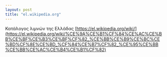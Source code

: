 ```yaml
---
layout: post
title: "el.wikipedia.org"
---
```


Κατάλογος λιμνών της Ελλάδας
[https://el.wikipedia.org/wiki/](https://el.wikipedia.org/wiki/%CE%9A%CE%B1%CF%84%CE%AC%CE%BB%CE%BF%CE%B3%CE%BF%CF%82_%CE%BB%CE%B9%CE%BC%CE%BD%CF%8E%CE%BD_%CF%84%CE%B7%CF%82_%CE%95%CE%BB%CE%BB%CE%AC%CE%B4%CE%B1%CF%82)

